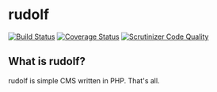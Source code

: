 # rudolf

[![Build Status](https://travis-ci.org/rudolfcms/rudolf.svg?branch=master)](https://travis-ci.org/rudolfcms/rudolf)
[![Coverage Status](https://coveralls.io/repos/github/rudolfcms/rudolf/badge.svg?branch=master)](https://coveralls.io/github/rudolfcms/rudolf?branch=master)
[![Scrutinizer Code Quality](https://scrutinizer-ci.com/g/rudolfcms/rudolf/badges/quality-score.png?b=master)](https://scrutinizer-ci.com/g/rudolfcms/rudolf/?branch=master)

## What is rudolf?

rudolf is simple CMS written in PHP. That's all.